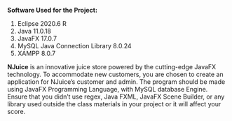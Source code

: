 **Software Used for the Project:**
1. Eclipse 2020.6 R
2. Java 11.0.18
3. JavaFX 17.0.7
4. MySQL Java Connection Library 8.0.24
5. XAMPP 8.0.7


**NJuice** is an innovative juice store powered by the cutting-edge JavaFX technology. To accommodate new customers, you are chosen to create an application for NJuice’s customer and admin. The program should be made using JavaFX Programming Language, with MySQL database Engine. Ensure that you didn’t use regex, Java FXML, JavaFX Scene Builder, or any library used outside the class materials in your project or it will affect your score.
